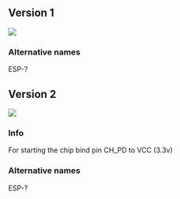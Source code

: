 ## Version 1
![](https://github.com/esp8266/esp8266-wiki/blob/master/images/module_v1.jpg)
### Alternative names
ESP-?
## Version 2
![](https://github.com/esp8266/esp8266-wiki/blob/master/images/module_v2.png)
### Info
For starting the chip bind pin CH_PD to VCC (3.3v)
### Alternative names
ESP-?
